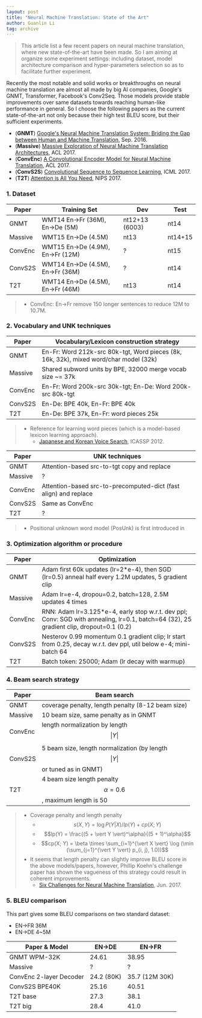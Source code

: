 ```yaml
---
layout: post
title: "Neural Machine Translation: State of the Art"
author: Guanlin Li
tag: archive
---
```


> This article list a few recent papers on neural machine translation, where new state-of-the-art have been made. So I am aiming at organize some experiment settings: including dataset, model architecture comparison and hyper-parameters selection so as to facilitate further experiment. 

Recently the most notable and solid works or breakthroughs on neural machine translation are almost all made by big AI companies, Google's GNMT, Transformer, Facebook's Conv2Seq. Those models provide stable improvements over same datasets towards reaching human-like performance in general. So I choose the following papers as the current state-of-the-art not only because their high test BLEU score, but their sufficient experiments. 

- (**GNMT**) [Google's Neural Machine Translation System: Briding the Gap between Human and Machine Translation](https://arxiv.org/pdf/1609.08144.pdf), Sep. 2016. 
- (**Massive**) [Massive Exploration of Neural Machine Translation Architectures](https://aclweb.org/anthology/D17-1151), ACL 2017. 
- (**ConvEnc**) [A Convolutional Encoder Model for Neural Machine Translation](https://www.aclweb.org/anthology/P/P17/P17-1012.pdf), ACL 2017. 
- (**ConvS2S**) [Convolutional Sequence to Sequence Learning](https://arxiv.org/abs/1705.03122), ICML 2017. 
- (**T2T**) [Attention is All You Need](https://papers.nips.cc/paper/7181-attention-is-all-you-need.pdf), NIPS 2017. 

### 1. Dataset

| Paper   | Training Set                      | Dev            | Test    |
| ------- | --------------------------------- | -------------- | ------- |
| GNMT    | WMT14 En->Fr (36M), En->De (5M)   | nt12+13 (6003) | nt14    |
| Massive | WMT15 En->De (4.5M)               | nt13           | nt14+15 |
| ConvEnc | WMT15 En->De (4.9M), En->Fr (12M) | ?              | nt15    |
| ConvS2S | WMT14 En->De (4.5M), En->Fr (36M) | ?              | nt14    |
| T2T     | WMT14 En->De (4.5M), En->Fr (46M) | nt13           | nt14    |

> - ConvEnc: En->Fr remove 150 longer sentences to reduce 12M to 10.7M. 

### 2. Vocabulary and UNK techniques

| Paper   | Vocabulary/Lexicon construction strategy |
| ------- | ---------------------------------------- |
| GNMT    | En-Fr: Word 212k-src 80k-tgt, Word pieces (8k, 16k, 32k), mixed word/char model (32k) |
| Massive | Shared subword units by BPE, 32000 merge vocab size ~= 37k |
| ConvEnc | En-Fr: Word 200k-src 30k-tgt; En-De: Word 200k-src 80k-tgt |
| ConvS2S | En-De: BPE 40k, En-Fr: BPE 40k           |
| T2T     | En-De: BPE 37k, En-Fr: word pieces 25k   |

> - Reference for learning word pieces (which is a model-based lexicon learning approach). 
>   - [Japanese and Korean Voice Search](https://static.googleusercontent.com/media/research.google.com/en//pubs/archive/37842.pdf), ICASSP 2012. 

| Paper   | UNK techniques                           |
| ------- | ---------------------------------------- |
| GNMT    | Attention-based src-to-tgt copy and replace |
| Massive | ?                                        |
| ConvEnc | Attention-based src-to-precomputed-dict (fast align) and replace |
| ConvS2S | Same as ConvEnc                          |
| T2T     | ?                                        |

> - Positional unknown word model (PosUnk) is first introduced in 

### 3. Optimization algorithm or procedure

| Paper   | Optimization                             |
| ------- | ---------------------------------------- |
| GNMT    | Adam first 60k updates (lr=2*e-4), then SGD (lr=0.5) anneal half every 1.2M updates, 5 gradient clip |
| Massive | Adam lr=e-4, dropou=0.2, batch=128, 2.5M updates 4 times |
| ConvEnc | RNN: Adam lr=3.125*e-4, early stop w.r.t. dev ppl; Conv: SGD with annealing, lr=0.1, batch=64 (32), 25 gradient clip, dropout=0.1 (0.2) |
| ConvS2S | Nesterov 0.99 momentum 0.1 gradient clip; lr start from 0.25, decay w.r.t. dev ppl, util below e-4; mini-batch 64 |
| T2T     | Batch token: 25000; Adam (lr decay with warmup) |

### 4. Beam search strategy

| Paper   | Beam search                              |
| ------- | ---------------------------------------- |
| GNMT    | coverage penalty, length penalty (8-12 beam size) |
| Massive | 10 beam size, same penalty as in GNMT    |
| ConvEnc | length normalization by length $$\vert Y \vert$$ |
| ConvS2S | 5 beam size, length normalization (by length $$\vert Y \vert$$ or tuned as in GNMT) |
| T2T     | 4 beam size length penalty $$\alpha=0.6$$, maximum length is 50 |

> - Coverage penalty and length penalty
>   - $$s(X, Y) = \log P(Y \vert X) / lp(Y) + cp(X; Y)$$
>   - $$lp(Y) = \frac{(5 + \vert Y \vert)^\alpha}{(5 + 1)^\alpha}$$
>   - $$cp(X; Y) = \beta \times \sum_{i=1}^{\vert X \vert} \log (\min (\sum_{j=1}^{\vert Y \vert} p_{i, j}, 1.0))$$
> - It seems that length penalty can slightly improve BLEU score in the above models/papers, however, Phillip Koehn's challenge paper has shown the vagueness of this strategy could result in coherent improvements. 
>   - [Six Challenges for Neural Machine Translation](https://arxiv.org/abs/1706.03872), Jun. 2017. 

### 5. BLEU comparison

This part gives some BLEU comparisons on two standard dataset:

- EN->FR 36M
- EN->DE 4~5M


| Paper & Model           | EN->DE     | EN->FR         |
| ----------------------- | ---------- | -------------- |
| GNMT WPM-32K            | 24.61      | 38.95          |
| Massive                 | ?          | ?              |
| ConvEnc 2-layer Decoder | 24.2 (80K) | 35.7 (12M 30K) |
| ConvS2S BPE40K          | 25.16      | 40.51          |
| T2T base                | 27.3       | 38.1           |
| T2T big                 | 28.4       | 41.0           |